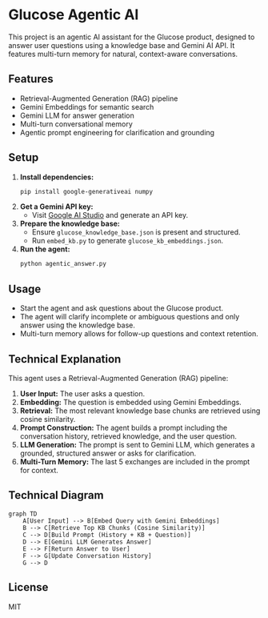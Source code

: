 # Glucose Agentic AI

This project is an agentic AI assistant for the Glucose product, designed to answer user questions using a knowledge base and Gemini AI API. It features multi-turn memory for natural, context-aware conversations.

## Features
- Retrieval-Augmented Generation (RAG) pipeline
- Gemini Embeddings for semantic search
- Gemini LLM for answer generation
- Multi-turn conversational memory
- Agentic prompt engineering for clarification and grounding

## Setup
1. **Install dependencies:**
   ```sh
   pip install google-generativeai numpy
   ```
2. **Get a Gemini API key:**
   - Visit [Google AI Studio](https://aistudio.google.com/app/apikey) and generate an API key.
3. **Prepare the knowledge base:**
   - Ensure `glucose_knowledge_base.json` is present and structured.
   - Run `embed_kb.py` to generate `glucose_kb_embeddings.json`.
4. **Run the agent:**
   ```sh
   python agentic_answer.py
   ```

## Usage
- Start the agent and ask questions about the Glucose product.
- The agent will clarify incomplete or ambiguous questions and only answer using the knowledge base.
- Multi-turn memory allows for follow-up questions and context retention.

## Technical Explanation
This agent uses a Retrieval-Augmented Generation (RAG) pipeline:
1. **User Input:** The user asks a question.
2. **Embedding:** The question is embedded using Gemini Embeddings.
3. **Retrieval:** The most relevant knowledge base chunks are retrieved using cosine similarity.
4. **Prompt Construction:** The agent builds a prompt including the conversation history, retrieved knowledge, and the user question.
5. **LLM Generation:** The prompt is sent to Gemini LLM, which generates a grounded, structured answer or asks for clarification.
6. **Multi-Turn Memory:** The last 5 exchanges are included in the prompt for context.

## Technical Diagram
```mermaid
graph TD
    A[User Input] --> B[Embed Query with Gemini Embeddings]
    B --> C[Retrieve Top KB Chunks (Cosine Similarity)]
    C --> D[Build Prompt (History + KB + Question)]
    D --> E[Gemini LLM Generates Answer]
    E --> F[Return Answer to User]
    F --> G[Update Conversation History]
    G --> D
```

## License
MIT 
